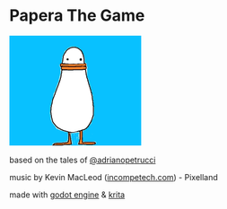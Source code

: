 # Papera The Game
![Papera](Release/Papera_Thumbnail.png)

based on the tales of [@adrianopetrucci](https://www.instagram.com/adrianopetrucci/?hl=it)

music by Kevin MacLeod ([incompetech.com](https://incompetech.com)) - Pixelland

made with [godot engine](https://godotengine.org/) & [krita](https://krita.org/en/)
